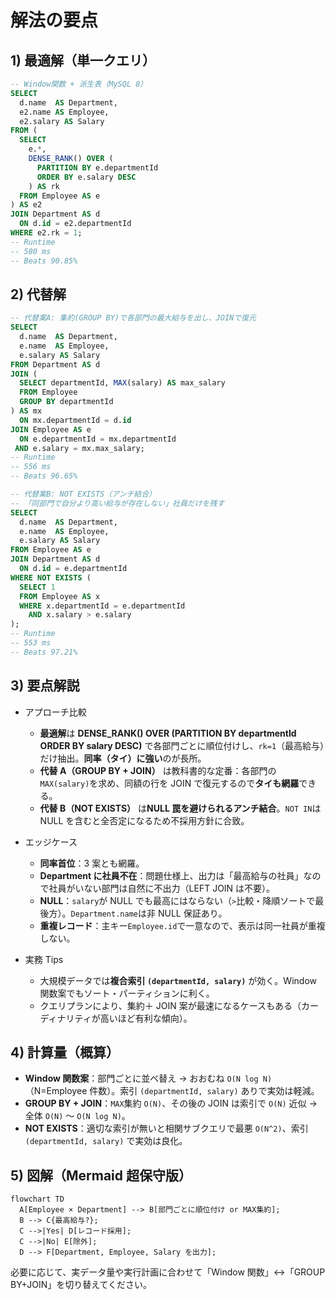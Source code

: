 # 解法の要点

## 1) 最適解（単一クエリ）

```sql
-- Window関数 + 派生表（MySQL 8）
SELECT
  d.name  AS Department,
  e2.name AS Employee,
  e2.salary AS Salary
FROM (
  SELECT
    e.*,
    DENSE_RANK() OVER (
      PARTITION BY e.departmentId
      ORDER BY e.salary DESC
    ) AS rk
  FROM Employee AS e
) AS e2
JOIN Department AS d
  ON d.id = e2.departmentId
WHERE e2.rk = 1;
-- Runtime
-- 580 ms
-- Beats 90.85%
```

## 2) 代替解

```sql
-- 代替案A: 集約(GROUP BY)で各部門の最大給与を出し、JOINで復元
SELECT
  d.name  AS Department,
  e.name  AS Employee,
  e.salary AS Salary
FROM Department AS d
JOIN (
  SELECT departmentId, MAX(salary) AS max_salary
  FROM Employee
  GROUP BY departmentId
) AS mx
  ON mx.departmentId = d.id
JOIN Employee AS e
  ON e.departmentId = mx.departmentId
 AND e.salary = mx.max_salary;
-- Runtime
-- 556 ms
-- Beats 96.65%

-- 代替案B: NOT EXISTS（アンチ結合）
-- 「同部門で自分より高い給与が存在しない」社員だけを残す
SELECT
  d.name  AS Department,
  e.name  AS Employee,
  e.salary AS Salary
FROM Employee AS e
JOIN Department AS d
  ON d.id = e.departmentId
WHERE NOT EXISTS (
  SELECT 1
  FROM Employee AS x
  WHERE x.departmentId = e.departmentId
    AND x.salary > e.salary
);
-- Runtime
-- 553 ms
-- Beats 97.21%
```

## 3) 要点解説

- アプローチ比較

  - **最適解**は **DENSE_RANK() OVER (PARTITION BY departmentId ORDER BY salary DESC)** で各部門ごとに順位付けし、`rk=1`（最高給与）だけ抽出。**同率（タイ）に強い**のが長所。
  - **代替 A（GROUP BY + JOIN）** は教科書的な定番：各部門の`MAX(salary)`を求め、同額の行を JOIN で復元するので**タイも網羅**できる。
  - **代替 B（NOT EXISTS）** は**NULL 罠を避けられるアンチ結合**。`NOT IN`は NULL を含むと全否定になるため不採用方針に合致。

- エッジケース

  - **同率首位**：3 案とも網羅。
  - **Department に社員不在**：問題仕様上、出力は「最高給与の社員」なので社員がいない部門は自然に不出力（LEFT JOIN は不要）。
  - **NULL**：`salary`が NULL でも最高にはならない（`>`比較・降順ソートで最後方）。`Department.name`は非 NULL 保証あり。
  - **重複レコード**：主キー`Employee.id`で一意なので、表示は同一社員が重複しない。

- 実務 Tips

  - 大規模データでは**複合索引 `(departmentId, salary)`** が効く。Window 関数案でもソート・パーティションに利く。
  - クエリプランにより、集約＋ JOIN 案が最速になるケースもある（カーディナリティが高いほど有利な傾向）。

## 4) 計算量（概算）

- **Window 関数案**：部門ごとに並べ替え → おおむね `O(N log N)`（N=Employee 件数）。索引 `(departmentId, salary)` ありで実効は軽減。
- **GROUP BY + JOIN**：`MAX`集約 `O(N)`、その後の JOIN は索引で `O(N)` 近似 → 全体 `O(N)` ～ `O(N log N)`。
- **NOT EXISTS**：適切な索引が無いと相関サブクエリで最悪 `O(N^2)`、索引 `(departmentId, salary)` で実効は良化。

## 5) 図解（Mermaid 超保守版）

```mermaid
flowchart TD
  A[Employee × Department] --> B[部門ごとに順位付け or MAX集約];
  B --> C{最高給与?};
  C -->|Yes| D[レコード採用];
  C -->|No| E[除外];
  D --> F[Department, Employee, Salary を出力];
```

必要に応じて、実データ量や実行計画に合わせて「Window 関数」↔「GROUP BY+JOIN」を切り替えてください。

